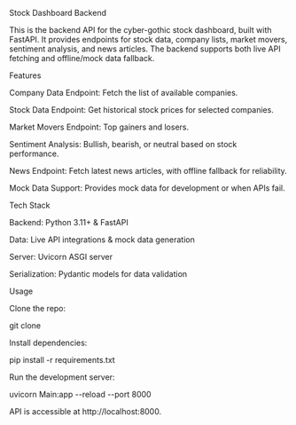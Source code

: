 Stock Dashboard Backend

This is the backend API for the cyber-gothic stock dashboard, built with FastAPI. It provides endpoints for stock data, company lists, market movers, sentiment analysis, and news articles. The backend supports both live API fetching and offline/mock data fallback.

Features

Company Data Endpoint: Fetch the list of available companies.

Stock Data Endpoint: Get historical stock prices for selected companies.

Market Movers Endpoint: Top gainers and losers.

Sentiment Analysis: Bullish, bearish, or neutral based on stock performance.

News Endpoint: Fetch latest news articles, with offline fallback for reliability.

Mock Data Support: Provides mock data for development or when APIs fail.

Tech Stack

Backend: Python 3.11+ & FastAPI

Data: Live API integrations & mock data generation

Server: Uvicorn ASGI server

Serialization: Pydantic models for data validation

Usage

Clone the repo:

git clone <your-repo-url>


Install dependencies:

pip install -r requirements.txt


Run the development server:

uvicorn Main:app --reload --port 8000


API is accessible at http://localhost:8000.

